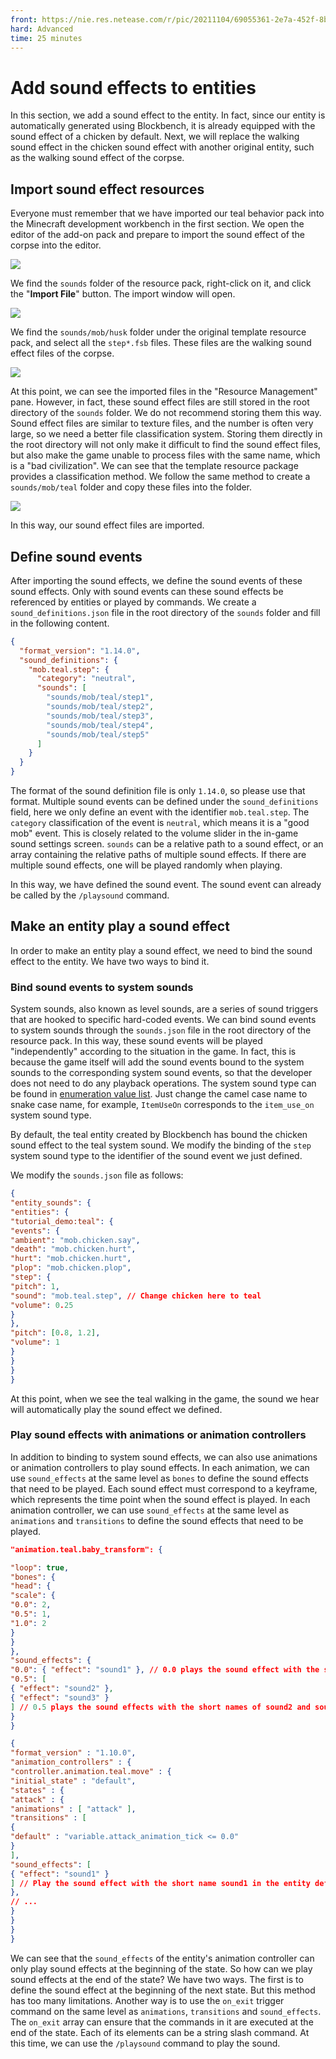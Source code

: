 ```yaml
--- 
front: https://nie.res.netease.com/r/pic/20211104/69055361-2e7a-452f-8b1a-f23e1262a03a.jpg 
hard: Advanced 
time: 25 minutes 
--- 
```


# Add sound effects to entities 

In this section, we add a sound effect to the entity. In fact, since our entity is automatically generated using Blockbench, it is already equipped with the sound effect of a chicken by default. Next, we will replace the walking sound effect in the chicken sound effect with another original entity, such as the walking sound effect of the corpse. 

## Import sound effect resources 

Everyone must remember that we have imported our teal behavior pack into the Minecraft development workbench in the first section. We open the editor of the add-on pack and prepare to import the sound effect of the corpse into the editor. 

![](./images/8.5_import.png) 

We find the `sounds` folder of the resource pack, right-click on it, and click the "**Import File**" button. The import window will open. 

![](./images/8.5_husk_sounds.png) 

We find the `sounds/mob/husk` folder under the original template resource pack, and select all the `step*.fsb` files. These files are the walking sound effect files of the corpse. 

![](./images/8.5_imported.png) 

At this point, we can see the imported files in the "Resource Management" pane. However, in fact, these sound effect files are still stored in the root directory of the `sounds` folder. We do not recommend storing them this way. Sound effect files are similar to texture files, and the number is often very large, so we need a better file classification system. Storing them directly in the root directory will not only make it difficult to find the sound effect files, but also make the game unable to process files with the same name, which is a "bad civilization". We can see that the template resource package provides a classification method. We follow the same method to create a `sounds/mob/teal` folder and copy these files into the folder. 

![](./images/8.5_imported_modified.png) 

In this way, our sound effect files are imported. 

## Define sound events 

After importing the sound effects, we define the sound events of these sound effects. Only with sound events can these sound effects be referenced by entities or played by commands. We create a `sound_definitions.json` file in the root directory of the `sounds` folder and fill in the following content. 

```json
{
  "format_version": "1.14.0",
  "sound_definitions": {
    "mob.teal.step": {
      "category": "neutral",
      "sounds": [
        "sounds/mob/teal/step1",
        "sounds/mob/teal/step2",
        "sounds/mob/teal/step3",
        "sounds/mob/teal/step4",
        "sounds/mob/teal/step5"
      ]
    }
  }
}

``` 

The format of the sound definition file is only `1.14.0`, so please use that format. Multiple sound events can be defined under the `sound_definitions` field, here we only define an event with the identifier `mob.teal.step`. The `category` classification of the event is `neutral`, which means it is a "good mob" event. This is closely related to the volume slider in the in-game sound settings screen. `sounds` can be a relative path to a sound effect, or an array containing the relative paths of multiple sound effects. If there are multiple sound effects, one will be played randomly when playing. 

In this way, we have defined the sound event. The sound event can already be called by the `/playsound` command. 

## Make an entity play a sound effect 

In order to make an entity play a sound effect, we need to bind the sound effect to the entity. We have two ways to bind it. 

### Bind sound events to system sounds 

System sounds, also known as level sounds, are a series of sound triggers that are hooked to specific hard-coded events. We can bind sound events to system sounds through the `sounds.json` file in the root directory of the resource pack. In this way, these sound events will be played "independently" according to the situation in the game. In fact, this is because the game itself will add the sound events bound to the system sounds to the corresponding system sound events, so that the developer does not need to do any playback operations. The system sound type can be found in [enumeration value list](https://mc.163.com/mcstudio/mc-dev/MCDocs/2-ModSDK%E6%A8%A1%E7%BB%84%E5%BC%80%E5%8F%91/99-%E5%8F%82%E8%80%83%E8%B5%84%E6%96%99/0-Minecraft%E6%9E%9A%E4%B8%BE%E5%80%BC%E6%96%87%E6%A1%A3.html#syssoundtype). Just change the camel case name to snake case name, for example, `ItemUseOn` corresponds to the `item_use_on` system sound type. 

By default, the teal entity created by Blockbench has bound the chicken sound effect to the teal system sound. We modify the binding of the `step` system sound type to the identifier of the sound event we just defined. 

We modify the `sounds.json` file as follows: 

```json 
{ 
"entity_sounds": { 
"entities": { 
"tutorial_demo:teal": { 
"events": { 
"ambient": "mob.chicken.say", 
"death": "mob.chicken.hurt", 
"hurt": "mob.chicken.hurt", 
"plop": "mob.chicken.plop", 
"step": { 
"pitch": 1, 
"sound": "mob.teal.step", // Change chicken here to teal 
"volume": 0.25 
} 
}, 
"pitch": [0.8, 1.2], 
"volume": 1 
} 
} 
} 
} 
``` 

At this point, when we see the teal walking in the game, the sound we hear will automatically play the sound effect we defined. 

### Play sound effects with animations or animation controllers 

In addition to binding to system sound effects, we can also use animations or animation controllers to play sound effects. In each animation, we can use `sound_effects` at the same level as `bones` to define the sound effects that need to be played. Each sound effect must correspond to a keyframe, which represents the time point when the sound effect is played. In each animation controller, we can use `sound_effects` at the same level as `animations` and `transitions` to define the sound effects that need to be played. 

```json 
"animation.teal.baby_transform": {

"loop": true, 
"bones": { 
"head": { 
"scale": { 
"0.0": 2, 
"0.5": 1, 
"1.0": 2 
} 
} 
}, 
"sound_effects": { 
"0.0": { "effect": "sound1" }, // 0.0 plays the sound effect with the short name of sound1 in the entity definition file 
"0.5": [ 
{ "effect": "sound2" }, 
{ "effect": "sound3" } 
] // 0.5 plays the sound effects with the short names of sound2 and sound3 in the entity definition file 
} 
} 
``` 

```json 
{ 
"format_version" : "1.10.0", 
"animation_controllers" : { 
"controller.animation.teal.move" : { 
"initial_state" : "default", 
"states" : { 
"attack" : { 
"animations" : [ "attack" ], 
"transitions" : [ 
{ 
"default" : "variable.attack_animation_tick <= 0.0" 
} 
], 
"sound_effects": [ 
{ "effect": "sound1" } 
] // Play the sound effect with the short name sound1 in the entity definition file as soon as the state is entered 
}, 
// ... 
} 
} 
} 
} 
``` 

We can see that the `sound_effects` of the entity's animation controller can only play sound effects at the beginning of the state. So how can we play sound effects at the end of the state? We have two ways. The first is to define the sound effect at the beginning of the next state. But this method has too many limitations. Another way is to use the `on_exit` trigger command on the same level as `animations`, `transitions` and `sound_effects`. The `on_exit` array can ensure that the commands in it are executed at the end of the state. Each of its elements can be a string slash command. At this time, we can use the `/playsound` command to play the sound. 
